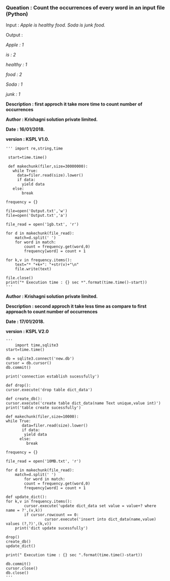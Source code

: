 ### Queation : Count the occurrences of every word in an input file (Python) 

Input       : *Apple is healthy food. Soda is junk food.*

Output      : 

*Apple       : 1*  

*is          : 2*

*healthy     : 1*

*food        : 2*

*Soda        : 1*

*junk        : 1*

**Description : first approch it take more time to count number of occurrences**

**Author      : Krishagni solution private limited.**

**Date        : 16/01/2018.**

**version     : KSPL V1.0.**
              
 
   
   
    ''' import re,string,time

     start=time.time()

     def makechunk(filer,size=30000000):
       while True:
         data=filer.read(size).lower()
         if data:
           yield data
       else:
           break
       
    frequency = {}

    file=open('Output.txt','w')
    file=open('Output.txt','a')

    file_read = open('1gb.txt', 'r')

    for d in makechunk(file_read):
        match=d.split(' ')
        for word in match:
            count = frequency.get(word,0)
            frequency[word] = count + 1
   
    for k,v in frequency.items():
        text="* "+k+": "+str(v)+"\n"
        file.write(text)
   
    file.close()
    print("* Execution time : {} sec *".format(time.time()-start))
    '''


**Author      : Krishagni solution private limited.**

**Description : second approch it take less time as compare to first approach to count number of occurrences**

**Date        : 17/01/2018.**

**version     : KSPL V2.0**



    '''     
        import time,sqlite3
	start=time.time()

	db = sqlite3.connect('new.db')
	cursor = db.cursor()
	db.commit()

	print('connection establish sucessfully')
	
	def drop():
   	cursor.execute('drop table dict_data')
   
	def create_db():
   	cursor.execute('create table dict_data(name Text unique,value int)')
	print('table create sucessfully')

	def makechunk(filer,size=10000):
   	while True:
       	   data=filer.read(size).lower()
           if data:
           	yield data
       	  else:
          	 break
       
	frequency = {}

	file_read = open('10MB.txt', 'r')

	for d in makechunk(file_read):
   	    match=d.split(' ')
            for word in match:
       		count = frequency.get(word,0)
       		frequency[word] = count + 1
	
	def update_dict():
	for k,v in frequency.items():
     	    cursor.execute('update dict_data set value = value+? where name = ?',(v,k))
      	    if cursor.rowcount == 0:
                     cursor.execute('insert into dict_data(name,value) values (?,?)',(k,v))
        print('dict update sucessfully')  

	drop()
	create_db()
	update_dict()
	
	print(" Execution time : {} sec ".format(time.time()-start))

	db.commit()
	cursor.close()
	db.close()
	'''
    

